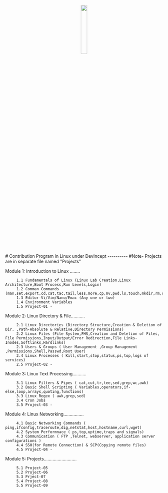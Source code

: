 <p align="center">
    <a href="https://github.com/geekymeeky">
        <img src="https://github.com/Nikolatesla2001/Linux/blob/main/Devincept.gif" width="20%">
    </a>
</p>
# Contribution Program in Linux under DevIncept ----------
#Note- Projects are in separate file named "Projects"

Module 1:
Introduction to Linux  ........

         1.1 Fundamentals of Linux (Linux Lab Creation,Linux Architecture,Boot Process,Run Levels,Login)
         1.2 Comman Commands (man,set,export,cd,cat,tac,tail,less,more,cp,mv,pwd,ls,touch,mkdir,rm,rmdir,whoami,cal,date,useradd,userdel,groupadd,chmod,sudo,chmod,type,gzip,history)
         1.3 Editor-Vi/Vim/Nano/Emac (Any one or two)
         1.4 Environment Variables 
         1.5 Project-01 -
         
Module 2:
Linux Directory & File...........

         2.1 Linux Directories (Directory Structure,Creation & Deletion of Dir. ,Path-Absolute & Relative,Directory Permissions)
         2.2 Linux Files (File System,FHS,Creation and Deletion of Files, File Permissions,Input/Output/Error Redirection,File Links- Inodes,Softlinks,Hardlinks)
         2.3 Users & Groups ( User Management ,Group Management ,Permissions,Shell,Passwd,Root User)
         2.4 Linux Processes ( Kill,start,stop,status,ps,top,logs of services)
         2.5 Project-02 -
        
Module 3:
Linux Text Processing...........

         3.1 Linux Filters & Pipes ( cat,cut,tr,tee,sed,grep,wc,awk)
         3.2 Basic Shell Scripting ( Variables,operators,if-else,loop,arrays,quoting,functions)
         3.3 Linux Regex ( awk,grep,sed)
         3.4 Cron Jobs
         3.5 Project-03 -
         
Module 4:
Linux Networking................

         4.1 Basic Networking Commands ( ping,ifconfig,traceroute,dig,netstat,host,hostname,curl,wget)
         4.2 System Performnace ( ps,top,uptime,traps and signals)
         4.3 Communication ( FTP ,Telnet, webserver, application server configurations )
         4.4 SSH(for Remote Connection) & SCP(Copying remote files)
         4.5 Project-04 -
         
Module 5:
Projects..........................

         5.1 Project-05
         5.2 Project-06
         5.3 Prject-07
         5.4 Project-08
         5.5 Project-09
